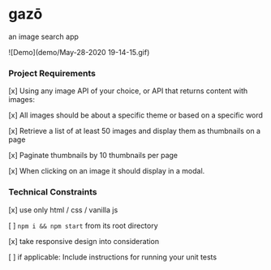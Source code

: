 # gazō 

an image search app

![Demo](demo/May-28-2020 19-14-15.gif)

### Project Requirements
[x] Using any image API of your choice, or API that returns content with images:

  [x] All images should be about a specific theme or based on a specific word

  [x] Retrieve a list of at least 50 images and display them as thumbnails on a page

  [x] Paginate thumbnails by 10 thumbnails per page

  [x] When clicking on an image it should display in a modal.

### Technical Constraints
[x] use only html / css / vanilla js 

[ ] `npm i && npm start` from its root directory

[x] take responsive design into consideration

[ ] if applicable: Include instructions for running your unit tests
